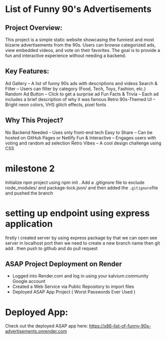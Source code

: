 # List of Funny 90's Advertisements

## Project Overview:
This project is a simple static website showcasing the funniest and most bizarre advertisements from the 90s. Users can browse categorized ads, view embedded videos, and vote on their favorites. The goal is to provide a fun and interactive experience without needing a backend.

## Key Features:
 Ad Gallery – A list of funny 90s ads with descriptions and videos
 Search & Filter – Users can filter by category (Food, Tech, Toys, Fashion, etc.)
 Random Ad Button – Click to get a surprise ad
 Fun Facts & Trivia – Each ad includes a brief description of why it was famous
 Retro 90s-Themed UI – Bright neon colors, VHS glitch effects, pixel fonts


## Why This Project?
 No Backend Needed – Uses only front-end tech
 Easy to Share – Can be hosted on GitHub Pages or Netlify
 Fun & Interactive – Engages users with voting and random ad selection
 Retro Vibes – A cool design challenge using CSS

# milestone 2
 Initialize npm project using npm init .
 Add a .gitignore file to exclude node_modules/ and package-lock.json/ and then added the  `.gitignore`file  and pushed the branch

# setting up endpoint using express application 
  firstly i created server by using express package by that we can open see server in localhost port 
  then we need to create a new branch name then git add . then push to github and do pull request  


## ASAP Project Deployment on Render

- Logged into Render.com and log in using your kalvium.community Google account
- Created a Web Service via Public Repository to import files
- Deployed ASAP App Project ( Worst Passwords Ever Used )


# Deployed App:
Check out the deployed ASAP app here: https://s86-list-of-funny-90s-advertisements.onrender.com